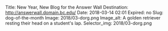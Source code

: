 Title: New Year, New Blog for the Answer Wall
Destination: http://answerwall.domain.bc.edu/
Date: 2018-03-14 02:01
Expired: no
Slug: dog-of-the-month
Image: 2018/03-dorg.png
Image_alt: A golden retriever resting their head on a student's lap. 
Selector_img: 2018/03-dorg.png